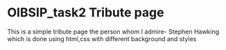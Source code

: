 # OIBSIP_task2 Tribute page
This is a simple tribute page the person whom I admire- Stephen Hawking which is done using html,css with different background and styles
